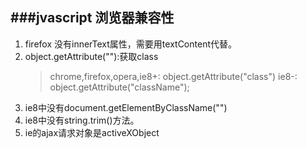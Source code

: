 ###jvascript 浏览器兼容性
---

1. firefox 没有innerText属性，需要用textContent代替。
2. object.getAttribute(""):获取class
	>chrome,firefox,opera,ie8+: object.getAttribute("class")
	>ie8-: object.getAttribute("className");
3. ie8中没有document.getElementByClassName("")
4. ie8中没有string.trim()方法。
5. ie的ajax请求对象是activeXObject